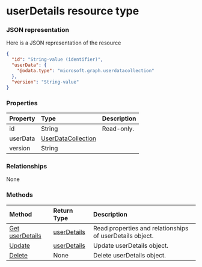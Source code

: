 # userDetails resource type



### JSON representation

Here is a JSON representation of the resource

<!-- {
  "blockType": "resource",
  "optionalProperties": [

  ],
  "@odata.type": "microsoft.graph.userdetails"
}-->

```json
{
  "id": "String-value (identifier)",
  "userData": {
    "@odata.type": "microsoft.graph.userdatacollection"
  },
  "version": "String-value"
}

```
### Properties
| Property	   | Type	|Description|
|:---------------|:--------|:----------|
|id|String| Read-only.|
|userData|[UserDataCollection](userdatacollection.md)||
|version|String||

### Relationships
None


### Methods

| Method		   | Return Type	|Description|
|:---------------|:--------|:----------|
|[Get userDetails](../api/userdetails_get.md) | [userDetails](userdetails.md) |Read properties and relationships of userDetails object.|
|[Update](../api/userdetails_update.md) | [userDetails](userdetails.md)	|Update userDetails object. |
|[Delete](../api/userdetails_delete.md) | None |Delete userDetails object. |

<!-- uuid: 8fcb5dbc-d5aa-4681-8e31-b001d5168d79
2015-10-25 14:57:30 UTC -->
<!-- {
  "type": "#page.annotation",
  "description": "userDetails resource",
  "keywords": "",
  "section": "documentation",
  "tocPath": ""
}-->